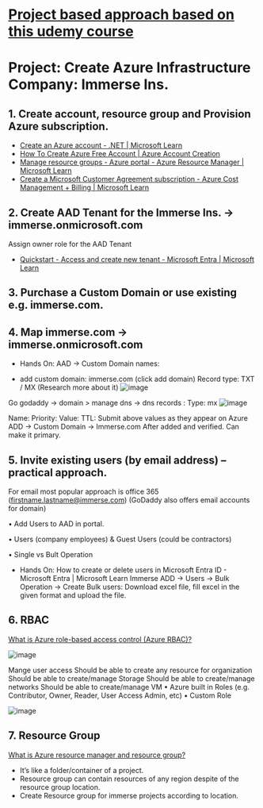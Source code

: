 # [Project based approach based on this udemy course](https://www.udemy.com/course/az-104-microsoft-azure-administrator-lab-exam-prep/) 

# Project: Create Azure Infrastructure Company: Immerse Ins.

## 1.	Create account, resource group and Provision Azure subscription.
- [Create an Azure account - .NET | Microsoft Learn](https://learn.microsoft.com/en-us/dotnet/azure/create-azure-account)
- [How To Create Azure Free Account | Azure Account Creation](https://www.youtube.com/watch?v=rj1NOtkJ62A)
- [Manage resource groups - Azure portal - Azure Resource Manager | Microsoft Learn](https://learn.microsoft.com/en-us/azure/azure-resource-manager/management/manage-resource-groups-portal)
- [Create a Microsoft Customer Agreement subscription - Azure Cost Management + Billing | Microsoft Learn](https://learn.microsoft.com/en-us/azure/cost-management-billing/manage/create-subscription)


## 2.	Create AAD Tenant for the Immerse Ins. -> immerse.onmicrosoft.com

Assign owner role for the AAD Tenant

- [Quickstart - Access and create new tenant - Microsoft Entra | Microsoft Learn](https://learn.microsoft.com/en-us/entra/fundamentals/create-new-tenant)

## 3.	Purchase a Custom Domain or use existing e.g. immerse.com.

## 4.	Map immerse.com -> immerse.onmicrosoft.com

- Hands On:
AAD -> Custom Domain names:
+ add custom domain: immerse.com (click add domain)
Record type: TXT / MX (Research more about it)
![image](https://github.com/ahsfar/az-104-study-guide/assets/91184500/175db05a-db9a-4fe0-b0ea-47d6ec9b8795)


Go godaddy -> domain > manage dns -> dns records :
Type: mx 
![image](https://github.com/ahsfar/az-104-study-guide/assets/91184500/c613dcb6-4336-4bed-b82e-b9c7f20dceb5)


Name: 
Priority:
Value:
TTL:
Submit above values as they appear on Azure ADD -> Custom Domain -> Immerse.com
After added and verified. Can make it primary.

## 5.	Invite existing users (by email address) – practical approach.
For email most popular approach is office 365 (firstname.lastname@immerse.com)
(GoDaddy also offers email accounts for domain)

• Add Users to AAD in portal.

•	Users (company employees) & Guest Users (could be contractors)

•	Single vs Bult Operation

- Hands On:
How to create or delete users in Microsoft Entra ID - Microsoft Entra | Microsoft Learn
Immerse ADD -> Users -> Bulk Operation -> Create Bulk users:
Download excel file, fill excel in the given format and upload the file. 

## 6. RBAC

[What is Azure role-based access control (Azure RBAC)?](https://learn.microsoft.com/en-us/azure/role-based-access-control/overview)

![image](https://github.com/ahsfar/az-104-study-guide/assets/91184500/89e7c4be-8744-40ff-bfa0-1f16433c5f8f)

Mange user access
Should be able to create any resource for organization
Should be able to create/manage Storage
Should be able to create/manage networks
Should be able to create/manage VM
•	Azure built in Roles (e.g. Contributor, Owner, Reader, User Access Admin, etc)
•	Custom Role

![image](https://github.com/ahsfar/az-104-study-guide/assets/91184500/225666ff-9442-4519-ae26-1df4a1108c7b)


## 7.	Resource Group

[What is Azure resource manager and resource group?](https://learn.microsoft.com/en-us/azure/azure-resource-manager/management/overview#resource-groups)

- It’s like a folder/container of a project.
- Resource group can contain resources of any region despite of the resource group location.
- Create Resource group for immerse projects according to location.


